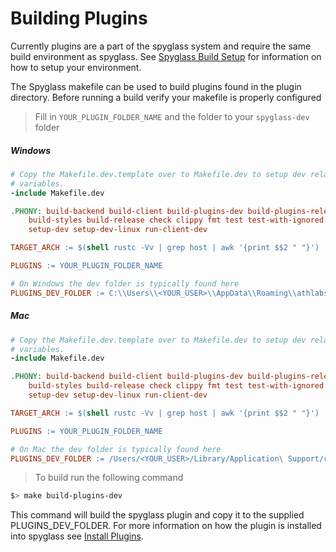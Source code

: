 # Building Plugins

Currently plugins are a part of the spyglass system and require the same build environment as spyglass. See [Spyglass Build Setup]("../../build.md") for information on how to setup your environment. 

The Spyglass makefile can be used to build plugins found in the plugin directory.  Before running a build verify your makefile is properly configured

> Fill in `YOUR_PLUGIN_FOLDER_NAME` and the folder to your `spyglass-dev` folder

##### Windows

```makefile
# Copy the Makefile.dev.template over to Makefile.dev to setup dev related
# variables.
-include Makefile.dev

.PHONY: build-backend build-client build-plugins-dev build-plugins-release \
    build-styles build-release check clippy fmt test test-with-ignored \
    setup-dev setup-dev-linux run-client-dev

TARGET_ARCH := $(shell rustc -Vv | grep host | awk '{print $$2 " "}')

PLUGINS := YOUR_PLUGIN_FOLDER_NAME

# On Windows the dev folder is typically found here
PLUGINS_DEV_FOLDER := C:\\Users\\<YOUR_USER>\\AppData\\Roaming\\athlabs\\spyglass-dev\\data
```

##### Mac 

```makefile
# Copy the Makefile.dev.template over to Makefile.dev to setup dev related
# variables.
-include Makefile.dev

.PHONY: build-backend build-client build-plugins-dev build-plugins-release \
    build-styles build-release check clippy fmt test test-with-ignored \
    setup-dev setup-dev-linux run-client-dev

TARGET_ARCH := $(shell rustc -Vv | grep host | awk '{print $$2 " "}')

PLUGINS := YOUR_PLUGIN_FOLDER_NAME

# On Mac the dev folder is typically found here
PLUGINS_DEV_FOLDER := /Users/<YOUR_USER>/Library/Application\ Support/com.athlabs.spyglass-dev/
```

> To build run the following command

``` bash
$> make build-plugins-dev
```

This command will build the spyglass plugin and copy it to the supplied PLUGINS_DEV_FOLDER. For more information on how the plugin is installed into spyglass see [Install Plugins](./install.md).


